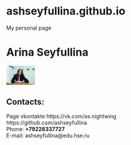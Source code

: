 # ashseyfullina.github.io
My personal page
  <html>
    <head>
      <meta charset="utf-8">
      <title>My personal page</title>
    </head>
    <body> 
      <left><h1>Arina Seyfullina</h1></left>
      <left><img alt="It's me" width="15%" src="me.jpg"></left>
      <br/>
      <h2>Contacts:</h2>
      Page vkontakte https://vk.com/as.nightwing 
      <br/>
      https://github.com/ashseyfullina
      <br/>
      Phone: <b>+79228337727</b>
      <br/>
      E-mail: ashseyfullina@edu.hse.ru
    </body>
  </html>

